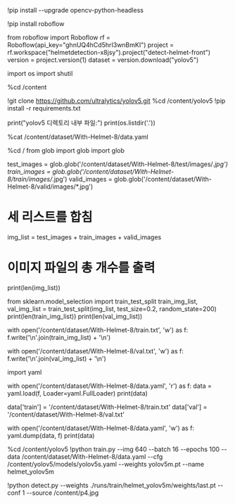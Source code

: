 !pip install --upgrade opencv-python-headless

!pip install roboflow

from roboflow import Roboflow
rf = Roboflow(api_key="ghnUQ4hCd5hrI3wnBmKI")
project = rf.workspace("helmetdetection-x8jsy").project("detect-helmet-front")
version = project.version(1)
dataset = version.download("yolov5")


import os
import shutil

%cd /content

!git clone https://github.com/ultralytics/yolov5.git
%cd /content/yolov5
!pip install -r requirements.txt

print("yolov5 디렉토리 내부 파일:")
print(os.listdir('.'))


%cat /content/dataset/With-Helmet-8/data.yaml

%cd /
from glob import glob
import glob

test_images = glob.glob('/content/dataset/With-Helmet-8/test/images/*.jpg')
train_images = glob.glob('/content/dataset/With-Helmet-8/train/images/*.jpg')
valid_images = glob.glob('/content/dataset/With-Helmet-8/valid/images/*.jpg')
# 세 리스트를 합침
img_list = test_images + train_images + valid_images
# 이미지 파일의 총 개수를 출력
print(len(img_list))

from sklearn.model_selection import train_test_split
train_img_list, val_img_list = train_test_split(img_list, test_size=0.2, random_state=200)
print(len(train_img_list))
print(len(val_img_list))

with open('/content/dataset/With-Helmet-8/train.txt', 'w') as f:
  f.write('\n'.join(train_img_list) + '\n')

with open('/content/dataset/With-Helmet-8/val.txt', 'w') as f:
  f.write('\n'.join(val_img_list) + '\n')

import yaml

with open('/content/dataset/With-Helmet-8/data.yaml', 'r') as f:
    data = yaml.load(f, Loader=yaml.FullLoader)
print(data)

data['train'] = '/content/dataset/With-Helmet-8/train.txt'
data['val'] = '/content/dataset/With-Helmet-8/val.txt'

with open('/content/dataset/With-Helmet-8/data.yaml', 'w') as f:
  yaml.dump(data, f)
print(data)

%cd /content/yolov5
!python train.py  --img 640 --batch 16 --epochs 100 --data /content/dataset/With-Helmet-8/data.yaml --cfg /content/yolov5/models/yolov5s.yaml --weights yolov5m.pt --name helmet_yolov5m

!python detect.py --weights ./runs/train/helmet_yolov5m/weights/last.pt --conf 1 --source /content/p4.jpg
